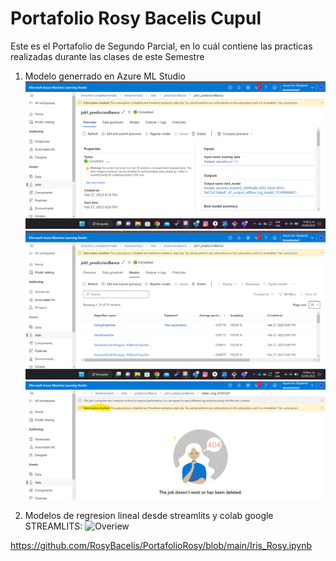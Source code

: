 # Portafolio Rosy Bacelis Cupul
Este es el Portafolio de Segundo Parcial, en lo cuál contiene las practicas realizadas durante las clases de este Semestre
1) Modelo generrado en Azure ML Studio
![Overiew](https://github.com/RosyBacelis/PortafolioRosy/blob/main/Azure%201.png)
![Overiew](https://github.com/RosyBacelis/PortafolioRosy/blob/main/azure2.png)
![Overiew](https://github.com/RosyBacelis/PortafolioRosy/blob/main/azure3.png)





4) Modelos de regresion lineal desde streamlits y colab google
STREAMLITS:
![Overiew](https://github.com/RosyBacelis/PortafolioRosy/blob/main/streamlit%error.png)

https://github.com/RosyBacelis/PortafolioRosy/blob/main/Iris_Rosy.ipynb
